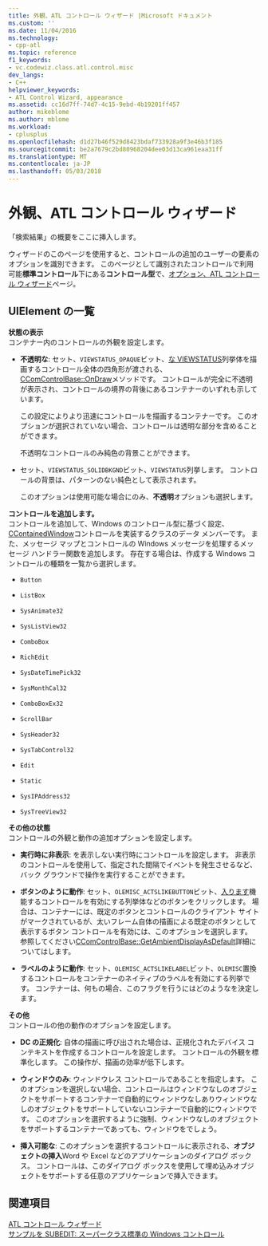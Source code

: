 ```yaml
---
title: 外観、ATL コントロール ウィザード |Microsoft ドキュメント
ms.custom: ''
ms.date: 11/04/2016
ms.technology:
- cpp-atl
ms.topic: reference
f1_keywords:
- vc.codewiz.class.atl.control.misc
dev_langs:
- C++
helpviewer_keywords:
- ATL Control Wizard, appearance
ms.assetid: cc16d7ff-74d7-4c15-9ebd-4b19201ff457
author: mikeblome
ms.author: mblome
ms.workload:
- cplusplus
ms.openlocfilehash: d1d27b46f529d8423bdaf733928a9f3e46b3f185
ms.sourcegitcommit: be2a7679c2bd80968204dee03d13ca961eaa31ff
ms.translationtype: MT
ms.contentlocale: ja-JP
ms.lasthandoff: 05/03/2018
---
```

# <a name="appearance-atl-control-wizard"></a>外観、ATL コントロール ウィザード
「検索結果」の概要をここに挿入します。  
  
 ウィザードのこのページを使用すると、コントロールの追加のユーザーの要素のオプションを識別できます。 このページとして識別されたコントロールで利用可能**標準コントロール**下にある**コントロール型**で、[オプション、ATL コントロール ウィザード](../../atl/reference/options-atl-control-wizard.md)ページ。  
  
## <a name="uielement-list"></a>UIElement の一覧  
 **状態の表示**  
 コンテナー内のコントロールの外観を設定します。  
  
-   **不透明な**: セット、`VIEWSTATUS_OPAQUE`ビット、[な VIEWSTATUS](http://msdn.microsoft.com/library/windows/desktop/ms687201)列挙体を描画するコントロール全体の四角形が渡される、 [CComControlBase::OnDraw](../../atl/reference/ccomcontrolbase-class.md#ondraw)メソッドです。 コントロールが完全に不透明が表示され、コントロールの境界の背後にあるコンテナーのいずれも示しています。  
  
     この設定によりより迅速にコントロールを描画するコンテナーです。 このオプションが選択されていない場合、コントロールは透明な部分を含めることができます。  
  
     不透明なコントロールのみ純色の背景ことができます。  
  
-   セット、`VIEWSTATUS_SOLIDBKGND`ビット、`VIEWSTATUS`列挙します。 コントロールの背景は、パターンのない純色として表示されます。  
  
     このオプションは使用可能な場合にのみ、**不透明**オプションも選択します。  
  
 **コントロールを追加します。**  
 コントロールを追加して、Windows のコントロール型に基づく設定、 [CContainedWindow](ccontainedwindowt-class.md)コントロールを実装するクラスのデータ メンバーです。 また、メッセージ マップとコントロールの Windows メッセージを処理するメッセージ ハンドラー関数を追加します。 存在する場合は、作成する Windows コントロールの種類を一覧から選択します。  

  
-   `Button`  
  
-   `ListBox`  
  
-   `SysAnimate32`  
  
-   `SysListView32`  
  
-   `ComboBox`  
  
-   `RichEdit`  
  
-   `SysDateTimePick32`  
  
-   `SysMonthCal32`  
  
-   `ComboBoxEx32`  
  
-   `ScrollBar`  
  
-   `SysHeader32`  
  
-   `SysTabControl32`  
  
-   `Edit`  
  
-   `Static`  
  
-   `SysIPAddress32`  
  
-   `SysTreeView32`  
  
 **その他の状態**  
 コントロールの外観と動作の追加オプションを設定します。  
  
-   **実行時に非表示**: を表示しない実行時にコントロールを設定します。 非表示のコントロールを使用して、指定された間隔でイベントを発生させるなど、バック グラウンドで操作を実行することができます。  
  
-   **ボタンのように動作**: セット、`OLEMISC_ACTSLIKEBUTTON`ビット、[入ります](http://msdn.microsoft.com/library/windows/desktop/ms678497)機能するコントロールを有効にする列挙体などのボタンをクリックします。 場合は、コンテナーには、既定のボタンとコントロールのクライアント サイトがマークされているが、太いフレーム自体の描画による既定のボタンとして表示するボタン コントロールを有効には、このオプションを選択します。 参照してください[CComControlBase::GetAmbientDisplayAsDefault](../../atl/reference/ccomcontrolbase-class.md#getambientdisplayasdefault)詳細についてはします。  
  
-   **ラベルのように動作**: セット、`OLEMISC_ACTSLIKELABEL`ビット、`OLEMISC`置換するコントロールをコンテナーのネイティブのラベルを有効にする列挙です。 コンテナーは、何もの場合、このフラグを行うにはどのようなを決定します。  
  
 **その他**  
 コントロールの他の動作のオプションを設定します。  
  
-   **DC の正規化**: 自体の描画に呼び出された場合は、正規化されたデバイス コンテキストを作成するコントロールを設定します。 コントロールの外観を標準化します。 この操作が、描画の効率が低下します。  
  
-   **ウィンドウのみ**: ウィンドウレス コントロールであることを指定します。 このオプションを選択しない場合、コントロールはウィンドウなしのオブジェクトをサポートするコンテナーで自動的にウィンドウなしありウィンドウなしのオブジェクトをサポートしていないコンテナーで自動的にウィンドウです。 このオプションを選択するように強制、ウィンドウなしのオブジェクトをサポートするコンテナーであっても、ウィンドウをでしょう。  
  
-   **挿入可能な**: このオプションを選択するコントロールに表示される、**オブジェクトの挿入**Word や Excel などのアプリケーションのダイアログ ボックス。 コントロールは、このダイアログ ボックスを使用して埋め込みオブジェクトをサポートする任意のアプリケーションで挿入できます。  
  
## <a name="see-also"></a>関連項目  
 [ATL コントロール ウィザード](../../atl/reference/atl-control-wizard.md)   
 [サンプルを SUBEDIT: スーパークラス標準の Windows コントロール](http://msdn.microsoft.com/en-us/30e46bdc-ed92-417c-b6b8-359017265a7b)

